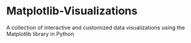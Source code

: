 # Matplotlib-Visualizations
A collection of interactive and customized data visualizations using the Matplotlib library in Python
